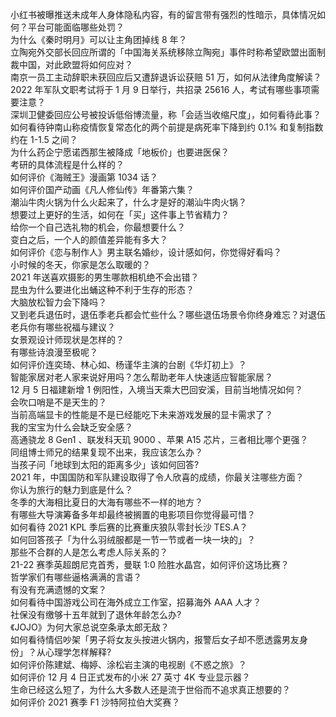 小红书被曝推送未成年人身体隐私内容，有的留言带有强烈的性暗示，具体情况如何？平台可能面临哪些处罚？  
为什么《秦时明月》可以让主角团掉线 8 年？  
立陶宛外交部长回应所谓的「中国海关系统移除立陶宛」事件时称希望欧盟出面制裁中国，对此欧盟将如何应对？  
南京一员工主动辞职未获回应后又遭辞退诉讼获赔 51 万，如何从法律角度解读？  
2022 年军队文职考试将于 1 月 9 日举行，共招录 25616 人，考试有哪些事项需要注意？  
深圳卫健委回应公号被投诉低俗博流量，称「会适当收缩尺度」，如何看待此事？  
如何看待钟南山称疫情恢复常态化的两个前提是病死率下降到约 0.1% 和复制指数约在 1-1.5 之间？  
为什么药企宁愿诺西那生被降成「地板价」也要进医保？  
考研的具体流程是什么样的？  
如何评价《海贼王》漫画第 1034 话？  
如何评价国产动画《凡人修仙传》年番第六集？  
潮汕牛肉火锅为什么火起来了，什么才是好的潮汕牛肉火锅？  
想要过上更好的生活，如何在「买」这件事上节省精力？  
给你一个自己选礼物的机会，你最想要什么？  
变白之后，一个人的颜值差异能有多大？  
如何评价《恋与制作人》男主联名婚纱，设计感如何，你觉得好看吗？  
小时候的冬天，你家是怎么取暖的？  
2021 年送喜欢摄影的男生哪款相机绝不会出错？  
昆虫为什么要进化出蛹这种不利于生存的形态？  
大脑放松智力会下降吗？  
又到老兵退伍时，退伍季老兵都会忙些什么？哪些退伍场景令你终身难忘？对退伍老兵你有哪些祝福与建议？  
女景观设计师现状是怎样的？  
有哪些诗浪漫至极呢？  
如何评价连奕琦、林心如、杨谨华主演的台剧《华灯初上》？  
智能家居对老人家来说好用吗？怎么帮助老年人快速适应智能家居？  
12 月 5 日福建新增 1 例阳性，入境当天乘大巴回安溪，目前当地情况如何？  
会吹口哨是不是天生的？  
当前高端显卡的性能是不是已经能吃下未来游戏发展的显卡需求了？  
我的宝宝为什么会缺乏安全感？  
高通骁龙 8 Gen1 、联发科天玑 9000 、苹果 A15 芯片，三者相比哪个更强？  
同组博士师兄的结果复现不出来，我应该怎么办？  
当孩子问「地球到太阳的距离多少」该如何回答?  
2021 年，中国国防和军队建设取得了令人欣喜的成绩，你最关注哪些方面？  
你认为旅行的魅力到底是什么？  
冬季的大海相比夏日的大海有哪些不一样的地方？  
有哪些大导演筹备多年却最终被搁置的电影项目你觉得最可惜？  
如何看待 2021 KPL 季后赛的比赛重庆狼队零封长沙 TES.A？  
如何回答孩子「为什么羽绒服都是一节一节或者一块一块的」？  
那些不合群的人是怎么考虑人际关系的？  
21-22 赛季英超朗尼克首秀，曼联 1:0 险胜水晶宫，如何评价这场比赛？  
哲学家们有哪些逼格满满的言语？  
有没有充满遗憾的文案？  
如何看待中国游戏公司在海外成立工作室，招募海外 AAA 人才？  
社保没有缴够十五年就到了退休年龄怎么办?  
《JOJO》为何大家总说空条承太郎无敌？  
如何看待情侣吵架「男子将女友头按进火锅内，报警后女子却不愿透露男友身份」？从心理学怎样解释?  
如何评价陈建斌、梅婷、涂松岩主演的电视剧《不惑之旅》？  
如何评价 12 月 4 日正式发布的小米 27 英寸 4K 专业显示器？  
生命已经这么短了，为什么大多数人还是流于世俗而不追求真正想要的？  
如何评价 2021 赛季 F1 沙特阿拉伯大奖赛？  
